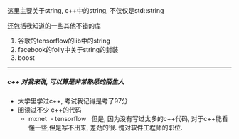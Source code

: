 这里主要关于string, c++中的string, 不仅仅是std::string

还包括我知道的一些其他不错的库
1. 谷歌的tensorflow的lib中的string
2. facebook的folly中关于string的封装
3. boost


---

##### c++ 对我来说, 可以算是非常熟悉的陌生人
- 大学里学过c++, 考试我记得是考了97分
- 阅读过不少 c++的代码
  - mxnet
  - tensorflow
  
但是, 因为没有写过太多的c++代码, 对于c++能看懂一些,但是写不出来, 差劲的很. 愧对软件工程师的职位.



